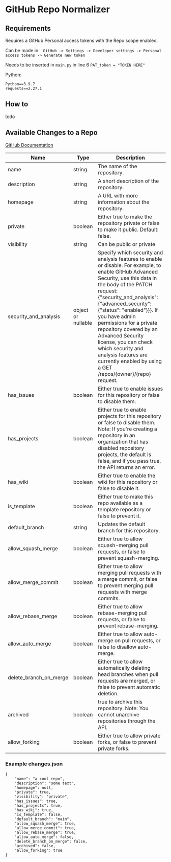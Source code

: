# GitHub Repo Normalizer

## Requirements

Requires a GitHub Personal access tokens with the Repo scope enabled.

Can be made in: ``` GitHub -> Settings -> Developer settings -> Personal access tokens -> Generate new token```

Needs to be inserted in ```main.py``` in line 6 ```PAT_token = "TOKEN HERE"```


Python:
```
Python==3.9.7
requests==2.27.1
```

## How to

todo

## Available Changes to a Repo

[GitHub Documentation](https://docs.github.com/en/rest/reference/repos#update-a-repository)

| Name                   | Type               | Description                                                                                                                                                                                                                                                                                                                                                                                                                                                         |
| ---------------------- | ------------------ | ------------------------------------------------------------------------------------------------------------------------------------------------------------------------------------------------------------------------------------------------------------------------------------------------------------------------------------------------------------------------------------------------------------------------------------------------------------------- |
| name                   | string             | The name of the repository.                                                                                                                                                                                                                                                                                                                                                                                                                                         |
| description            | string             | A short description of the repository.                                                                                                                                                                                                                                                                                                                                                                                                                              |
| homepage               | string             | A URL with more information about the repository.                                                                                                                                                                                                                                                                                                                                                                                                                   |
| private                | boolean            | Either true to make the repository private or false to make it public. Default: false.                                                                                                                                                                                                                                                                                                                                                                              |
| visibility             | string             | Can be public or private                                                                                                                                                                                                                                                                                                                                                                                                                                            |
| security_and_analysis  | object or nullable | Specify which security and analysis features to enable or disable. For example, to enable GitHub Advanced Security, use this data in the body of the PATCH request: {"security_and_analysis": {"advanced_security": {"status": "enabled"}}}. If you have admin permissions for a private repository covered by an Advanced Security license, you can check which security and analysis features are currently enabled by using a GET /repos/{owner}/{repo} request. |
| has_issues             | boolean            | Either true to enable issues for this repository or false to disable them.                                                                                                                                                                                                                                                                                                                                                                                          |
| has_projects           | boolean            | Either true to enable projects for this repository or false to disable them. Note: If you're creating a repository in an organization that has disabled repository projects, the default is false, and if you pass true, the API returns an error.                                                                                                                                                                                                                  |
| has_wiki               | boolean            | Either true to enable the wiki for this repository or false to disable it.                                                                                                                                                                                                                                                                                                                                                                                          |
| is_template            | boolean            | Either true to make this repo available as a template repository or false to prevent it.                                                                                                                                                                                                                                                                                                                                                                            |
| default_branch         | string             | Updates the default branch for this repository.                                                                                                                                                                                                                                                                                                                                                                                                                     |
| allow_squash_merge     | boolean            | Either true to allow squash-merging pull requests, or false to prevent squash-merging.                                                                                                                                                                                                                                                                                                                                                                              |
| allow_merge_commit     | boolean            | Either true to allow merging pull requests with a merge commit, or false to prevent merging pull requests with merge commits.                                                                                                                                                                                                                                                                                                                                       |
| allow_rebase_merge     | boolean            | Either true to allow rebase-merging pull requests, or false to prevent rebase-merging.                                                                                                                                                                                                                                                                                                                                                                              |
| allow_auto_merge       | boolean            | Either true to allow auto-merge on pull requests, or false to disallow auto-merge.                                                                                                                                                                                                                                                                                                                                                                                  |
| delete_branch_on_merge | boolean            | Either true to allow automatically deleting head branches when pull requests are merged, or false to prevent automatic deletion.                                                                                                                                                                                                                                                                                                                                    |
| archived               | boolean            | true to archive this repository. Note: You cannot unarchive repositories through the API.                                                                                                                                                                                                                                                                                                                                                                           |
| allow_forking          | boolean            | Either true to allow private forks, or false to prevent private forks.                                                                                                                                                                                                                                                                                                                                                                                              |

### Example changes.json

```
{
    "name": "a cool repo",
    "description": "some text",
    "homepage": null,
    "private": true,
    "visibility": "private",
    "has_issues": true,
    "has_projects": true,
    "has_wiki": true,
    "is_template": false,
    "default_branch": "main",
    "allow_squash_merge": true,
    "allow_merge_commit": true,
    "allow_rebase_merge": true,
    "allow_auto_merge": false,
    "delete_branch_on_merge": false,
    "archived": false,
    "allow_forking": true
}
```